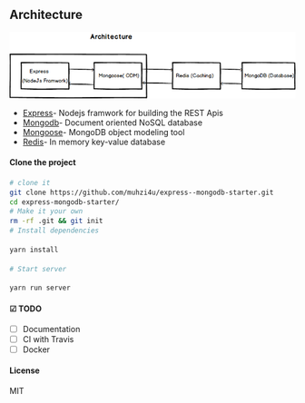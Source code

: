 ## Architecture

<img src="sketch/Architecture.png" alt="architecture" />

* [Express](https://expressjs.com/)- Nodejs framwork for building the REST Apis
* [Mongodb](http://mongodb.com/)- Document oriented NoSQL database
* [Mongoose](https://http://mongoosejs.com)- MongoDB object modeling tool
* [Redis](https://redis.io/)- In memory key-value database

#### Clone the project

```sh
# clone it
git clone https://github.com/muhzi4u/express--mongodb-starter.git
cd express-mongodb-starter/
# Make it your own
rm -rf .git && git init
# Install dependencies

yarn install

# Start server

yarn run server
```

#### ☑ TODO

* [ ] Documentation
* [ ] CI with Travis
* [ ] Docker

#### License

MIT

